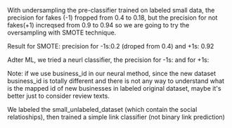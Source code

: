 With undersampling the pre-classifier trained on labeled small data, the precision for fakes (-1) fropped from 0.4 to 0.18, but the precision for not fakes(+1) increqsed from 0.9 to 0.94 so we are going to try the oversampling with SMOTE technique.

Result for SMOTE: precision for -1s:0.2 (droped from 0.4) and +1s: 0.92

Adter ML, we tried a neurl classifier, the precision for -1s: and for +1s:

Note: if we use business_id in our neural method, since the new dataset business_id is totally different and there is not any way to understand what is the mapped id of new businesses in labeled original dataset, maybe it's better just to consider review texts.

We labeled the small_unlabeled_dataset (which contain the social relatioships), then trained a simple link classifier (not binary link prediction)